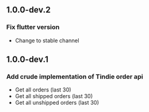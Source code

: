 ## 1.0.0-dev.2

### Fix flutter version
 - Change to stable channel

## 1.0.0-dev.1

### Add crude implementation of Tindie order api
 - Get all orders (last 30)
 - Get all shipped orders (last 30)
 - Get all unshipped orders (last 30)
